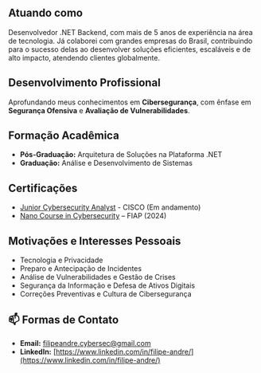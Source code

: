## Atuando como
Desenvolvedor .NET Backend, com mais de 5 anos de experiência na área de tecnologia. Já colaborei com grandes empresas do Brasil, contribuindo para o sucesso delas ao desenvolver soluções eficientes, escaláveis e de alto impacto, atendendo clientes globalmente.

## Desenvolvimento Profissional  
Aprofundando meus conhecimentos em **Cibersegurança**, com ênfase em **Segurança Ofensiva** e **Avaliação de Vulnerabilidades**.  

## Formação Acadêmica  
- **Pós-Graduação:** Arquitetura de Soluções na Plataforma .NET  
- **Graduação:** Análise e Desenvolvimento de Sistemas  

## Certificações
- [Junior Cybersecurity Analyst](https://www.netacad.com/career-paths/cybersecurity?courseLang=en-US) - CISCO (Em andamento)
- [Nano Course in Cybersecurity](https://on.fiap.com.br/pluginfile.php/1/local_nanocourses/certificado_nanocourse/107564/dde2de4e80de00b0dee0887fe4840c4f/certificado.png) – FIAP (2024)  

## Motivações e Interesses Pessoais  
- Tecnologia e Privacidade
- Preparo e Antecipação de Incidentes
- Análise de Vulnerabilidades e Gestão de Crises
- Segurança da Informação e Defesa de Ativos Digitais
- Correções Preventivas e Cultura de Cibersegurança

## 📫 Formas de Contato 
- **Email:** filipeandre.cybersec@gmail.com
- **LinkedIn:** [https://www.linkedin.com/in/filipe-andre/](https://www.linkedin.com/in/filipe-andre/)

<!---
FilipeCyberSec/FilipeCyberSec is a ✨ special ✨ repository because its `README.md` (this file) appears on your GitHub profile.
You can click the Preview link to take a look at your changes.
--->
